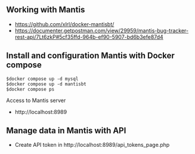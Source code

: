 ## Working with Mantis
* https://github.com/xlrl/docker-mantisbt/
* https://documenter.getpostman.com/view/29959/mantis-bug-tracker-rest-api/7Lt6zkP#5cf35ffd-964b-ef90-5907-bd6b3efe87d4


## Install and configuration Mantis with Docker compose
```
$docker compose up -d mysql
$docker compose up -d mantisbt
$docker compose ps
```

Access to Mantis server
* http://localhost:8989

## Manage data in Mantis with API
* Create API token in http://localhost:8989/api_tokens_page.php

